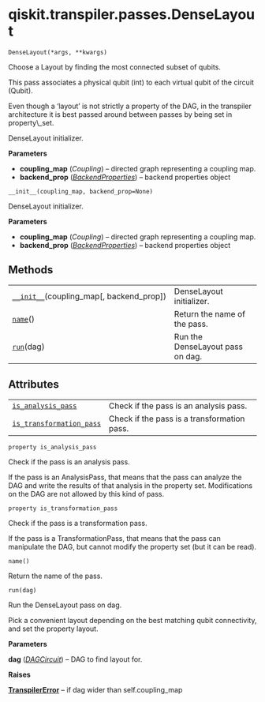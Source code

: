 # qiskit.transpiler.passes.DenseLayout

<span id="undefined" />

`DenseLayout(*args, **kwargs)`

Choose a Layout by finding the most connected subset of qubits.

This pass associates a physical qubit (int) to each virtual qubit of the circuit (Qubit).

<Admonition title="Note" type="note">
  Even though a ‘layout’ is not strictly a property of the DAG, in the transpiler architecture it is best passed around between passes by being set in property\_set.
</Admonition>

DenseLayout initializer.

**Parameters**

*   **coupling\_map** (*Coupling*) – directed graph representing a coupling map.
*   **backend\_prop** ([*BackendProperties*](qiskit.providers.models.BackendProperties#qiskit.providers.models.BackendProperties "qiskit.providers.models.BackendProperties")) – backend properties object

<span id="undefined" />

`__init__(coupling_map, backend_prop=None)`

DenseLayout initializer.

**Parameters**

*   **coupling\_map** (*Coupling*) – directed graph representing a coupling map.
*   **backend\_prop** ([*BackendProperties*](qiskit.providers.models.BackendProperties#qiskit.providers.models.BackendProperties "qiskit.providers.models.BackendProperties")) – backend properties object

## Methods

|                                                                                                                                               |                                  |
| --------------------------------------------------------------------------------------------------------------------------------------------- | -------------------------------- |
| [`__init__`](#qiskit.transpiler.passes.DenseLayout.__init__ "qiskit.transpiler.passes.DenseLayout.__init__")(coupling\_map\[, backend\_prop]) | DenseLayout initializer.         |
| [`name`](#qiskit.transpiler.passes.DenseLayout.name "qiskit.transpiler.passes.DenseLayout.name")()                                            | Return the name of the pass.     |
| [`run`](#qiskit.transpiler.passes.DenseLayout.run "qiskit.transpiler.passes.DenseLayout.run")(dag)                                            | Run the DenseLayout pass on dag. |

## Attributes

|                                                                                                                                                        |                                             |
| ------------------------------------------------------------------------------------------------------------------------------------------------------ | ------------------------------------------- |
| [`is_analysis_pass`](#qiskit.transpiler.passes.DenseLayout.is_analysis_pass "qiskit.transpiler.passes.DenseLayout.is_analysis_pass")                   | Check if the pass is an analysis pass.      |
| [`is_transformation_pass`](#qiskit.transpiler.passes.DenseLayout.is_transformation_pass "qiskit.transpiler.passes.DenseLayout.is_transformation_pass") | Check if the pass is a transformation pass. |

<span id="undefined" />

`property is_analysis_pass`

Check if the pass is an analysis pass.

If the pass is an AnalysisPass, that means that the pass can analyze the DAG and write the results of that analysis in the property set. Modifications on the DAG are not allowed by this kind of pass.

<span id="undefined" />

`property is_transformation_pass`

Check if the pass is a transformation pass.

If the pass is a TransformationPass, that means that the pass can manipulate the DAG, but cannot modify the property set (but it can be read).

<span id="undefined" />

`name()`

Return the name of the pass.

<span id="undefined" />

`run(dag)`

Run the DenseLayout pass on dag.

Pick a convenient layout depending on the best matching qubit connectivity, and set the property layout.

**Parameters**

**dag** ([*DAGCircuit*](qiskit.dagcircuit.DAGCircuit#qiskit.dagcircuit.DAGCircuit "qiskit.dagcircuit.DAGCircuit")) – DAG to find layout for.

**Raises**

[**TranspilerError**](qiskit.transpiler.TranspilerError#qiskit.transpiler.TranspilerError "qiskit.transpiler.TranspilerError") – if dag wider than self.coupling\_map
